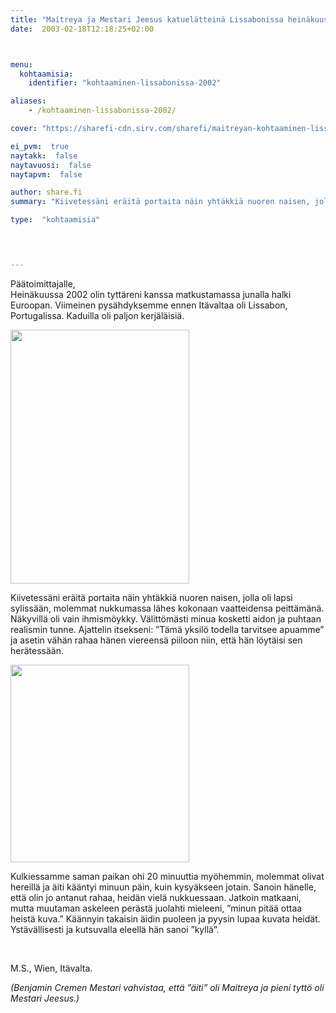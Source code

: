 ```yaml
---
title: "Maitreya ja Mestari Jeesus katuelätteinä Lissabonissa heinäkuussa 2002"
date:  2003-02-18T12:18:25+02:00



menu:
  kohtaamisia:
    identifier: "kohtaaminen-lissabonissa-2002"

aliases:
    - /kohtaaminen-lissabonissa-2002/

cover: "https://sharefi-cdn.sirv.com/sharefi/maitreyan-kohtaaminen-lissabonissa-2002.jpg"

ei_pvm:  true
naytakk:  false
naytavuosi:  false
naytapvm:  false

author: share.fi
summary: "Kiivetessäni eräitä portaita näin yhtäkkiä nuoren naisen, jolla oli lapsi sylissään, molemmat nukkumassa lähes kokonaan vaatteidensa peittämänä. Näkyvillä oli vain ihmismöykky. Välittömästi minua kosketti aidon ja puhtaan realismin tunne."

type:  "kohtaamisia"



 
---
```

<p>Päätoimittajalle,<br />Heinäkuussa 2002 olin tyttäreni kanssa matkustamassa junalla halki Euroopan. Viimeinen pysähdyksemme ennen Itävaltaa oli Lissabon, Portugalissa. Kaduilla oli paljon kerjäläisiä.</p>
<p class="alignleft pc45"><img src="https://sharefi-cdn.sirv.com/sharefi/maitreyan-kohtaaminen-lissabonissa-2002-aiti.jpg" width="286" height="406" alt="" /></a></p>
<p>Kiivetessäni eräitä portaita näin yhtäkkiä nuoren naisen, jolla oli lapsi sylissään, molemmat nukkumassa lähes kokonaan vaatteidensa peittämänä. Näkyvillä oli vain ihmismöykky. Välittömästi minua kosketti aidon ja puhtaan realismin tunne. Ajattelin itsekseni: ”Tämä yksilö todella tarvitsee apuamme” ja asetin vähän rahaa hänen viereensä piiloon niin, että hän löytäisi sen herätessään.</p>
<p class="alignright pc45"><img src="https://sharefi-cdn.sirv.com/sharefi/maitreyan-kohtaaminen-lissabonissa-2002-lapsi.jpg" width="286" height="316" alt="" /></p>
<p>Kulkiessamme saman paikan ohi 20 minuuttia myöhemmin, molemmat olivat hereillä ja äiti kääntyi minuun päin, kuin kysyäkseen jotain. Sanoin hänelle, että olin jo antanut rahaa, heidän vielä nukkuessaan. Jatkoin matkaani, mutta muutaman askeleen perästä juolahti mieleeni, ”minun pitää ottaa heistä kuva.” Käännyin takaisin äidin puoleen ja pyysin lupaa kuvata heidät. Ystävällisesti ja kutsuvalla eleellä hän sanoi ”kyllä”.</p>

<br clear="all" />
<p>M.S., Wien, Itävalta.</p>
<p><em>(Benjamin C</em><em>remen Mestari vahvistaa, että ”äiti” oli Maitreya ja pieni tyttö oli Mestari Jeesus.)</em>